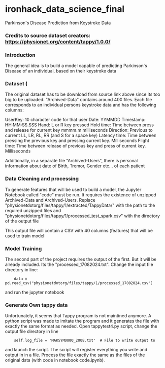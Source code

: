 # ironhack_data_science_final
Parkinson's Disease Prediction from Keystroke Data

### Credits to source dataset creators: https://physionet.org/content/tappy/1.0.0/

### Introduction

The general idea is to build a model capable of predicting Parkinson's Disease of an individual, based on their keystroke data

### Dataset (

The original dataset has to be download from source link above since its too big to be uploaded. "Archived-Data" contains around 400 files. Each file corresponds to an individual persons keystroke data and has the following columns: 

UserKey: 10 character code for that user
Date: YYMMDD
Timestamp: HH:MM:SS.SSS
Hand: L or R key pressed
Hold time: Time between press and release for current key mmmm.m milliseconds
Direction: Previous to current LL, LR, RL, RR (and S for a space key)
Latency time: Time between pressing the previous key and pressing current key. Milliseconds
Flight time: Time between release of previous key and press of current key. Milliseconds

Additionally, in a separate file "Archived-Users", there is personal information about date of Birth, Tremor, Gender etc... of each patient

### Data Cleaning and processing

To generate features that will be used to build a model, the Jupyter Notebook called "code" must be run. It requires the existence of unzipped Archived-Data and Archived-Users. Replace "physionetdotorg/files/tappy/1/extracted/TappyData/" with the path to the required unzipped files and "physionetdotorg/files/tappy/1/processed_test_spark.csv" with the directory of the output file

This output file will contain a CSV with 40 columns (features) that will be used to train model

### Model Training

The second part of the project requires the output of the first. But it will be already included. Its the "processed_17082024.txt". Change the input file directory in line:

        data = pd.read_csv("physionetdotorg/files/tappy/1/processed_17082024.csv") 

and run the jupyter notebook

### Generate Own tappy data

Unfortunately, it seems that Tappy program is not maintined anymore. A python script was made to imitate the program and it generates the file with exactly the same format as needed. Open tappytest4.py script, change the output file directory in line 

        self.log_file = 'MAKSYM0000_2008.txt'  # File to write output to

and launch the script. The script will register everything you write and output in in a file. Process the file exactly the same as the files of the original data (with code in notebook code.ipynb).

